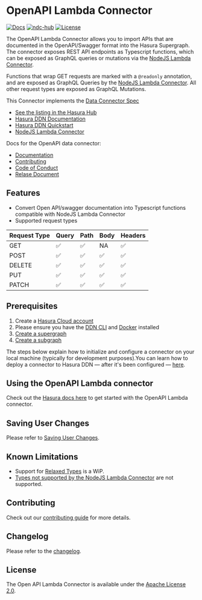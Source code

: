 # OpenAPI Lambda Connector

[![Docs](https://img.shields.io/badge/docs-v3.x-brightgreen.svg?style=flat)](https://hasura.io/docs/3.0)
[![ndc-hub](https://img.shields.io/badge/ndc--hub-openapi-blue.svg?style=flat)](https://hasura.io/connectors/open-api-lambda)
[![License](https://img.shields.io/badge/license-Apache--2.0-purple.svg?style=flat)](https://www.apache.org/licenses/LICENSE-2.0)

The OpenAPI Lambda Connector allows you to import APIs that are documented in the OpenAPI/Swagger format into the Hasura
Supergraph. The connector exposes REST API endpoints as Typescript functions, which can be exposed as GraphQL queries or
mutations via the [NodeJS Lambda Connector](https://github.com/hasura/ndc-nodejs-lambda).

Functions that wrap GET requests are marked with a `@readonly` annotation, and are exposed as GraphQL Queries by the
[NodeJS Lambda Connector](https://github.com/hasura/ndc-nodejs-lambda). All other request types are exposed as GraphQL
Mutations.

This Connector implements the [Data Connector Spec](https://github.com/hasura/ndc-spec)

- [See the listing in the Hasura Hub](https://hasura.io/connectors/open-api-lambda)
- [Hasura DDN Documentation](https://hasura.io/docs/3.0)
- [Hasura DDN Quickstart](https://hasura.io/docs/3.0/getting-started/quickstart)
- [NodeJS Lambda Connector](https://github.com/hasura/ndc-nodejs-lambda)

Docs for the OpenAPI data connector:

- [Documentation](https://github.com/hasura/ndc-open-api-lambda/blob/main/docs/documentation.md)
- [Contributing](https://github.com/hasura/ndc-open-api-lambda/blob/main/docs/contributing.md)
- [Code of Conduct](https://github.com/hasura/ndc-open-api-lambda/blob/main/docs/code-of-conduct.md)
- [Relase Document](https://github.com/hasura/ndc-open-api-lambda/blob/main/docs/release.md)

## Features

- Convert Open API/swagger documentation into Typescript functions compatible with NodeJS Lambda Connector
- Supported request types

| Request Type | Query | Path | Body | Headers |
| ------------ | ----- | ---- | ---- | ------- |
| GET          | ✅    | ✅   | NA   | ✅      |
| POST         | ✅    | ✅   | ✅   | ✅      |
| DELETE       | ✅    | ✅   | ✅   | ✅      |
| PUT          | ✅    | ✅   | ✅   | ✅      |
| PATCH        | ✅    | ✅   | ✅   | ✅      |

## Prerequisites

1. Create a [Hasura Cloud account](https://console.hasura.io)
2. Please ensure you have the [DDN CLI](https://hasura.io/docs/3.0/cli/installation) and
   [Docker](https://docs.docker.com/engine/install/) installed
3. [Create a supergraph](https://hasura.io/docs/3.0/getting-started/init-supergraph)
4. [Create a subgraph](https://hasura.io/docs/3.0/getting-started/init-subgraph)

The steps below explain how to initialize and configure a connector on your local machine (typically for development
purposes).You can learn how to deploy a connector to Hasura DDN — after it's been configured —
[here](https://hasura.io/docs/3.0/getting-started/deployment/deploy-a-connector).

## Using the OpenAPI Lambda connector

Check out the
[Hasura docs here](https://hasura.io/docs/3.0/getting-started/build/connect-to-data/connect-a-source?db=OpenAPI) to get
started with the OpenAPI Lambda connector.

## Saving User Changes

Please refer to
[Saving User Changes](https://github.com/hasura/ndc-open-api-lambda/blob/main/docs/documentation.md#saving-user-changes).

## Known Limitations

- Support for [Relaxed Types](https://github.com/hasura/ndc-nodejs-lambda/tree/main?tab=readme-ov-file#relaxed-types) is
  a WiP.
- [Types not supported by the NodeJS Lambda Connector](https://github.com/hasura/ndc-nodejs-lambda?tab=readme-ov-file#unsupported-types)
  are not supported.

## Contributing

Check out our [contributing guide](.docs/contributing.md) for more details.

## Changelog

Please refer to the [changelog](https://github.com/hasura/ndc-open-api-lambda/blob/main/changelog.md).

## License

The Open API Lambda Connector is available under the [Apache License 2.0](https://www.apache.org/licenses/LICENSE-2.0).
